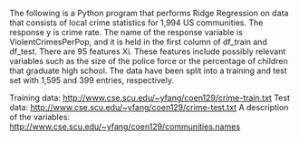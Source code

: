 The following is a Python program that performs Ridge Regression on data that consists of local crime statistics for 1,994 US communities. The response y is crime rate. The name of the response variable is ViolentCrimesPerPop, and it is held in the first column of df_train and df_test. There are 95 features Xi. These features include possibly relevant variables such as the size of the police force or the percentage of children that graduate high school. The data have been split into a training and test set with 1,595 and 399 entries, respectively.

Training data: http://www.cse.scu.edu/~yfang/coen129/crime-train.txt
Test data: http://www.cse.scu.edu/~yfang/coen129/crime-test.txt
A description of the variables: http://www.cse.scu.edu/~yfang/coen129/communities.names